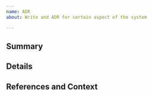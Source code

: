 ```yaml
---
name: ADR
about: Write and ADR for certain aspect of the system

---
```


## Summary

<!-- Short, concise description of what this ADR should cover -->

## Details

<!-- Add more details about the nature of this ADR -->

<!-- Jot down expectations as clearly as possible
Does this ADR cover changes to:
 - public API?
 - changes to Tendermint core types?
 - the p2p networking layer?
 - storage?
 - user interface?
 - some other core component (mempool, gossiping etc)
-->

<!--
If this ADR is part of some time critical, urgent feature, please be
explicit about this in the issue already.
This will help guiding the author on decision for the implementation plan.
-->

## References and Context

<!-- Usually, before we decide to write ADR about a certain aspect,
there are pre-existing:
 - discussions
 - issues (e.g. Proposals)
 - or even draft PRs.
Make sure to link those here to facilitate writing the ADR and
to give the author all required context (this can be helpful even
if you are the author yourself).
-->

